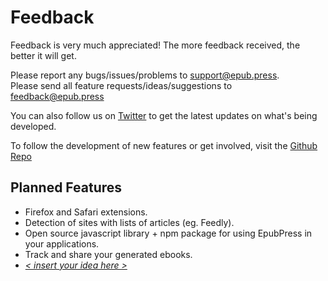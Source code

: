 # Feedback
Feedback is very much appreciated! The more feedback received, the better it will get.

Please report any bugs/issues/problems to [support@epub.press](mailto:support@epub.press).  
Please send all feature requests/ideas/suggestions to [feedback@epub.press](mailto:feedback@epub.press)

You can also follow us on [Twitter](https://twitter.com/Epub_Press) to get the latest updates on what's being developed.

To follow the development of new features or get involved, visit the [Github Repo](https://github.com/haroldtreen/epub-press-chrome)

## Planned Features
- Firefox and Safari extensions.
- Detection of sites with lists of articles (eg. Feedly).
- Open source javascript library + npm package for using EpubPress in your applications.
- Track and share your generated ebooks.
- [*< insert your idea here >*](mailto:feedback@epub.press)
